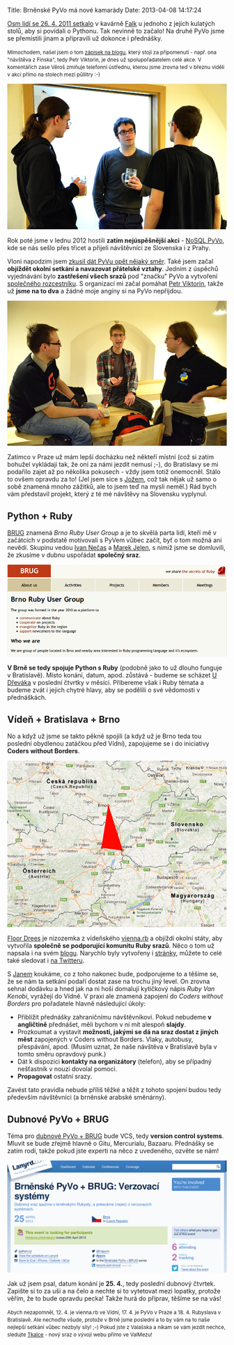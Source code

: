 Title: Brněnské PyVo má nové kamarády
Date: 2013-04-08 14:17:24

[Osm lidí se 26. 4. 2011 setkalo](http://lanyrd.com/2011/pyvo-april/)
v kavárně [Falk](http://www.falkcafe.cz/) u jednoho z jejích kulatých stolů,
aby si povídali o Pythonu. Tak nevinně to začalo! Na druhé PyVo jsme se
přemístili jinam a připravili už dokonce i přednášky.

<small>Mimochodem, našel jsem o tom
[zápisek na blogu](http://honzajavorek.cz/blog/druhe-brnenske-pyvo), který
stojí za připomenutí - např. ona "návštěva z Finska", tedy Petr Viktorin,
je dnes už spolupořadatelem celé akce. V komentářích zase Věroš zmiňuje
telefonní ústřednu, kterou jsme zrovna teď v březnu viděli v akci přímo
na stolech mezi půllitry :-)</small>

![Zábava na PyVu](images/pyvo-zabava-1.jpg)

Rok poté jsme v lednu 2012 hostili **zatím nejúspěšnější akci** -
[NoSQL PyVo](http://lanyrd.com/2012/pyvo-january/), kde se nás sešlo přes
třicet a přijeli návštěvníci ze Slovenska i z Prahy.

Vloni napodzim jsem [zkusil dát PyVu opět nějaký směr](http://honzajavorek.cz/blog/jake-bude-pristi-pyvo).
Také jsem začal **objíždět okolní setkání a navazovat přátelské vztahy**.
Jedním z úspěchů vyjednávání bylo **zastřešení všech srazů**
pod "značku" PyVo a vytvoření [společného rozcestníku](http://python.cz/).
S organizací mi začal pomáhat [Petr Viktorin](http://twitter.com/encukou),
takže už **jsme na to dva** a žádné moje angíny si na PyVo nepřijdou.

![Zábava na PyVu](images/pyvo-zabava-2.jpg)

Zatímco v Praze už mám lepší docházku než někteří místní (což si zatím
bohužel vykládají tak, že oni za námi jezdit nemusí ;-),
do Bratislavy se mi podařilo zajet až po několika pokusech - vždy jsem totiž
onemocněl. Stálo to ovšem opravdu za to! (Jel jsem sice s
[Jožem](http://www.tyinternety.cz/2013/03/18/clanek/skypicker-rok-pote-pravdivy-pribeh-jednoho-ceskeho-startupu/),
což tak nějak už samo o sobě znamená mnoho zážitků, ale to jsem teď na mysli
neměl.) Rád bych vám představil projekt, který z té mé návštěvy na Slovensku
vyplynul.

## Python + Ruby

[BRUG](http://brug.cz/) znamená *Brno Ruby User Group* a je to skvělá parta
lidí, kteří mě v začátcích v podstatě motivovali s PyVem vůbec začít, byť
o tom možná ani nevědí. Skupinu vedou [Ivan Nečas](https://twitter.com/iNecas)
a [Marek Jelen](https://twitter.com/marek_jelen), s nimiž jsme
se domluvili, že zkusíme v dubnu uspořádat **společný sraz**.

![BRUG](images/brug.png)

**V Brně se tedy spojuje Python s Ruby** (podobně jako to už dlouho funguje
v Bratislavě). Místo konání, datum, apod. zůstává - budeme se scházet [U Dřeváka](http://www.udrevaka.cz/)
v poslední čtvrtky v měsíci. Přibereme však i Ruby témata a budeme zvát
i jejich chytré hlavy, aby se podělili o své vědomosti v přednáškách.

## Vídeň + Bratislava + Brno

No a když už jsme se takto pěkně spojili (a když už je Brno teda tou poslední
obydlenou zatáčkou před Vídní), zapojujeme se i do iniciativy
**Coders without Borders**.

![Coders without Borders](images/coderswithoutborders.png)

[Floor Drees](http://www.1stfloorgraphics.nl/) je nizozemka z vídeňského
[vienna.rb](https://twitter.com/viennarb) a objíždí
okolní státy, aby vytvořila **společně se podporující komunitu Ruby srazů**.
Něco o tom už napsala i na svém [blo](http://www.1stfloorgraphics.nl/2013/03/23/why-we-are-starting-coders-without-borders/)[gu](http://floordrees.tumblr.com/post/46102556306/why-we-are-starting-coders-without-borders). Narychlo
byly vytvořeny i [stránky](http://coderswithoutborders.eu/), můžete to celé
také sledovat i [na Twitteru](http://www.twitter.com/coderswoborders).

S [Janem](https://twitter.com/jsuchal) koukáme, co z toho nakonec
bude, podporujeme to a těšíme se, že se nám ta setkání podaří dostat zase
na trochu jiný level. On zrovna sehnal dodávku a hned jak na ni hoši domalují
kytičkový nápis *Ruby Van Kenobi*, vyrážejí do Vídně. V praxi ale znamená
zapojení do *Coders without Borders* pro pořadatele hlavně následující úkoly:

-   Přiblížit přednášky zahraničnímu návštěvníkovi. Pokud nebudeme **v angličtině**
    přednášet, měli bychom v ní mít alespoň **slajdy**.
-   Prozkoumat a vystavit **možnosti, jakými se dá na sraz dostat z jiných měst**
    zapojených v Coders without Borders. Vlaky, autobusy, přespávání, apod.
    (Musím uznat, že naše návštěva v Bratislavě byla v tomto směru opravdový
    punk.)
-   Dát k dispozici **kontakty na organizátory** (telefon),
    aby se případný nešťastník v nouzi dovolal pomoci.
-   **Propagovat** ostatní srazy.

Zavést tato pravidla nebude příliš těžké a těžit z tohoto spojení budou tedy
především návštěvníci (a brněnské arabské směnárny).

## Dubnové PyVo + BRUG

Téma pro [dubnové PyVo + BRUG](http://lanyrd.com/2013/brnenske-pyvo-brug-verzovaci-systemy/)
bude VCS, tedy **version control systems**. Mluvit se bude
zřejmě hlavně o Gitu, Mercurialu, Bazaaru. Přednášky se zatím rodí, takže
pokud jste experti na něco z uvedeného, ozvěte se nám!

![PyVo + BRUG](images/lanyrd-pyvo-brug.png)

Jak už jsem psal, datum konání je **25. 4.**, tedy poslední dubnový čtvrtek.
Zapište si to za uši a na čelo a nechte si to vytetovat mezi lopatky, protože
věřím, že to bude opravdu pecka! Takže hurá do příprav, těšíme se na vás!

<small>Abych nezapomněl, 12. 4. je vienna.rb ve Vídni, 17. 4. je PyVo v Praze
a 18. 4. Rubyslava v Bratislavě. Ale nechoďte všude, protože v Brně jsme
poslední a to by vám na to naše nejlepší setkání vůbec nezbyly síly! ;-)
Pokud jste z Valašska a nikam se vám jezdit nechce, sledujte
[Tkalce](http://lanyrd.com/series/tkalci-na-webu/) - nový sraz o vývoji webu
přímo ve ValMezu!</small>
